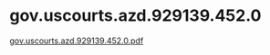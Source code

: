 # gov.uscourts.azd.929139.452.0

[gov.uscourts.azd.929139.452.0.pdf](gov%20uscourts%20azd%20929139%20452%200%20e1ae20eb2cf8409790a2ee93f880c9d7/gov.uscourts.azd.929139.452.0.pdf)